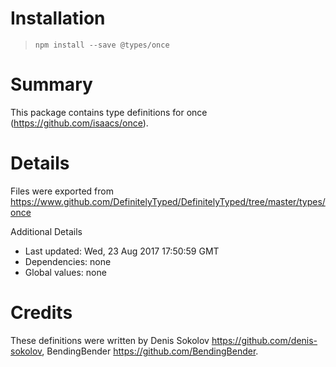 # Installation
> `npm install --save @types/once`

# Summary
This package contains type definitions for once (https://github.com/isaacs/once).

# Details
Files were exported from https://www.github.com/DefinitelyTyped/DefinitelyTyped/tree/master/types/once

Additional Details
 * Last updated: Wed, 23 Aug 2017 17:50:59 GMT
 * Dependencies: none
 * Global values: none

# Credits
These definitions were written by Denis Sokolov <https://github.com/denis-sokolov>, BendingBender <https://github.com/BendingBender>.
